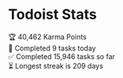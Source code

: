 
# Todoist Stats

<!-- TODO-IST:START -->
🏆  40,462 Karma Points           
🌸  Completed 9 tasks today           
✅  Completed 15,946 tasks so far           
⏳  Longest streak is 209 days
<!-- TODO-IST:END -->
